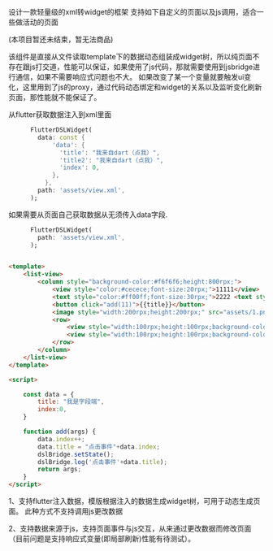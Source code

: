 设计一款轻量级的xml转widget的框架
支持如下自定义的页面以及js调用，适合一些做活动的页面

(本项目暂还未结束，暂无法商品)

该组件是直接从文件读取template下的数据动态组装成widget树，所以纯页面不存在跟js打交道，性能可以保证，如果使用了js代码，那就需要使用到jsbridge进行通信，如果不需要响应式问题也不大。  如果改变了某一个变量就要触发ui变化，这里用到了js的proxy，通过代码动态绑定和widget的关系以及监听变化刷新页面，那性能就不能保证了。

从flutter获取数据注入到xml里面
```dart
      FlutterDSLWidget(
        data: const {
            'data': {
              'title': "我来自dart（点我）",
              'title2': "我来自dart（点我）",
              'index': 0,
            },
          },
        path: 'assets/view.xml',
      );

```

如果需要从页面自己获取数据从无须传入data字段.
```dart
      FlutterDSLWidget(
        path: 'assets/view.xml',
      );
```

```html

<template>
    <list-view>
        <column style="background-color:#f6f6f6;height:800rpx;">
            <view style="color:#cecece;font-size:20rpx;">11111</view>
            <text style="color:#ff00ff;font-size:30rpx;">2222 <text style="color:#00ff00">3333</text> </text>
            <button click="add(11)">{{title}}</button>
            <image style="width:200rpx;height:200rpx;" src="assets/1.png"></image>
            <row>
                <view style="width:100rpx;height:100rpx;background-color:#00ff00;"></view>
                <view style="width:100rpx;height:100rpx;background-color:#0000ff;"></view>
            </row>
        </column>
    </list-view>
</template>

<script>

    const data = {
        title: "我是字段端",
        index:0,
    }

    function add(args) {
        data.index++;
        data.title = "点击事件"+data.index;
        dslBridge.setState();
        dslBridge.log('点击事件'+data.title);
        return args;
    }
</script>

```

1、支持flutter注入数据，模版根据注入的数据生成widget树，可用于动态生成页面。 此种方式不支持调用js更改数据

2、支持数据来源于js，支持页面事件与js交互，从来通过更改数据而修改页面（目前问题是支持响应式变量(即局部刷新)性能有待测试）。

